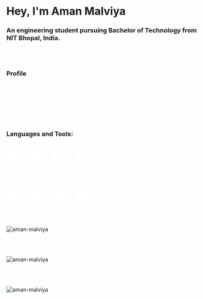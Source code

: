 # Hey, I'm Aman Malviya

### An engineering student pursuing Bachelor of Technology from NIT Bhopal, India.

<br><br>

<h3>Profile</h3>
<br>
<a href="https://leetcode.com/Aman_Malviya/"><img src="./Assets/leetcode.svg" height="30px" alt="Leetcode" /></a>
&nbsp;&nbsp;
<a style="margin-left:30px" href="https://www.linkedin.com/in/amanmalviya14/"><img src="./Assets/linkedin.svg" height="30px" alt="LinkedIn" /></a>
&nbsp;&nbsp;
<a style="margin-left:30px" href="https://amanmalviya.site/"><img src="./Assets/web.svg" height="30px" alt="Portfolio" /></a>

<br><br>

<h3>Languages and Tools:</h3>
<br>
<span><img src="./Assets/c.svg" height="30px" alt="C" /></span>
&nbsp;&nbsp;&nbsp;&nbsp;&nbsp;&nbsp;
<span><img src="./Assets/c++.svg" height="30px" alt="C++" /></span>
&nbsp;&nbsp;&nbsp;&nbsp;&nbsp;&nbsp;
<span><img src="./Assets/python.svg" height="30px" alt="Python" /></span>
&nbsp;&nbsp;&nbsp;&nbsp;&nbsp;&nbsp;
<span><img src="./Assets/html5.svg" height="30px" alt="HTML5" /></span>
&nbsp;&nbsp;&nbsp;&nbsp;&nbsp;&nbsp;
<span><img src="./Assets/css3.svg" height="30px" alt="CSS3" /></span>
<br><br>
<span><img src="./Assets/bootstrap.svg" height="30px" alt="Bootstrap" /></span>
&nbsp;&nbsp;&nbsp;&nbsp;&nbsp;&nbsp;
<span><img src="./Assets/git.svg" height="30px" alt="Git" /></span>
&nbsp;&nbsp;&nbsp;&nbsp;&nbsp;&nbsp;
<span><img src="./Assets/js.svg" height="30px" alt="Javascript" /></span>
&nbsp;&nbsp;&nbsp;&nbsp;&nbsp;&nbsp;
<span><img src="./Assets/nodejs.svg" height="30px" alt="Nodejs" /></span>
&nbsp;&nbsp;&nbsp;&nbsp;&nbsp;&nbsp;
<span><img src="./Assets/react.svg" height="30px" alt="React" /></span>
<br><br>
<span><img src="./Assets/firebase.svg" height="30px" alt="Firebase" /></span>
&nbsp;&nbsp;&nbsp;&nbsp;&nbsp;&nbsp;
<span><img src="./Assets/heroku.svg" height="30px" alt="Heroku" /></span>
&nbsp;&nbsp;&nbsp;&nbsp;&nbsp;&nbsp;
<span><img src="./Assets/postman.svg" height="30px" alt="Postman" /></span>
&nbsp;&nbsp;&nbsp;&nbsp;&nbsp;&nbsp;
<span><img src="./Assets/selenium.svg" height="30px" alt="Selenium" /></span>
<br><br>
<br><br>
<p><img src="https://github-readme-stats.vercel.app/api/top-langs?username=aman-malviya&show_icons=true&locale=en&layout=compact" alt="aman-malviya" /></p>
<br><br>
<p><img src="https://github-readme-stats.vercel.app/api?username=aman-malviya&show_icons=true&locale=en" alt="aman-malviya" /></p>
<br><br>
<p><img src="https://activity-graph.herokuapp.com/graph?username=aman-malviya" alt="aman-malviya" /></p>
